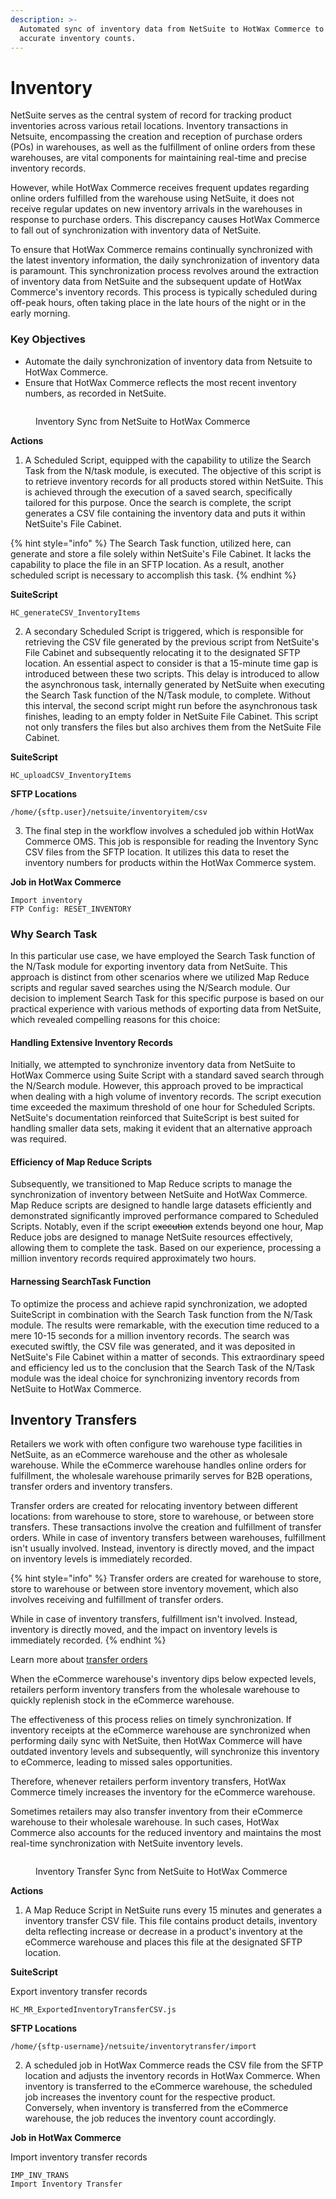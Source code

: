 ```yaml
---
description: >-
  Automated sync of inventory data from NetSuite to HotWax Commerce to ensure
  accurate inventory counts.
---
```


# Inventory

NetSuite serves as the central system of record for tracking product inventories across various retail locations. Inventory transactions in Netsuite, encompassing the creation and reception of purchase orders (POs) in warehouses, as well as the fulfillment of online orders from these warehouses, are vital components for maintaining real-time and precise inventory records.

However, while HotWax Commerce receives frequent updates regarding online orders fulfilled from the warehouse using NetSuite, it does not receive regular updates on new inventory arrivals in the warehouses in response to purchase orders. This discrepancy causes HotWax Commerce to fall out of synchronization with inventory data of NetSuite.

To ensure that HotWax Commerce remains continually synchronized with the latest inventory information, the daily synchronization of inventory data is paramount. This synchronization process revolves around the extraction of inventory data from NetSuite and the subsequent update of HotWax Commerce's inventory records. This process is typically scheduled during off-peak hours, often taking place in the late hours of the night or in the early morning.

### Key Objectives

* Automate the daily synchronization of inventory data from Netsuite to HotWax Commerce.
* Ensure that HotWax Commerce reflects the most recent inventory numbers, as recorded in NetSuite.

<figure><img src="../.gitbook/assets/inventory sync.png" alt=""><figcaption><p>Inventory Sync from NetSuite to HotWax Commerce</p></figcaption></figure>

**Actions**

1. A Scheduled Script, equipped with the capability to utilize the Search Task from the N/task module, is executed. The objective of this script is to retrieve inventory records for all products stored within NetSuite. This is achieved through the execution of a saved search, specifically tailored for this purpose. Once the search is complete, the script generates a CSV file containing the inventory data and puts it within NetSuite's File Cabinet.

{% hint style="info" %}
The Search Task function, utilized here, can generate and store a file solely within NetSuite's File Cabinet. It lacks the capability to place the file in an SFTP location. As a result, another scheduled script is necessary to accomplish this task.
{% endhint %}

**SuiteScript**

```
HC_generateCSV_InventoryItems
```

2. A secondary Scheduled Script is triggered, which is responsible for retrieving the CSV file generated by the previous script from NetSuite's File Cabinet and subsequently relocating it to the designated SFTP location. An essential aspect to consider is that a 15-minute time gap is introduced between these two scripts. This delay is introduced to allow the asynchronous task, internally generated by NetSuite when executing the Search Task function of the N/Task module, to complete. Without this interval, the second script might run before the asynchronous task finishes, leading to an empty folder in NetSuite File Cabinet. This script not only transfers the files but also archives them from the NetSuite File Cabinet.

**SuiteScript**

```
HC_uploadCSV_InventoryItems
```

**SFTP Locations**

```
/home/{sftp.user}/netsuite/inventoryitem/csv
```

3. The final step in the workflow involves a scheduled job within HotWax Commerce OMS. This job is responsible for reading the Inventory Sync CSV files from the SFTP location. It utilizes this data to reset the inventory numbers for products within the HotWax Commerce system.

**Job in HotWax Commerce**

```
Import inventory
FTP Config: RESET_INVENTORY
```

### Why Search Task

In this particular use case, we have employed the Search Task function of the N/Task module for exporting inventory data from NetSuite. This approach is distinct from other scenarios where we utilized Map Reduce scripts and regular saved searches using the N/Search module. Our decision to implement Search Task for this specific purpose is based on our practical experience with various methods of exporting data from NetSuite, which revealed compelling reasons for this choice:

#### Handling Extensive Inventory Records

Initially, we attempted to synchronize inventory data from NetSuite to HotWax Commerce using Suite Script with a standard saved search through the N/Search module. However, this approach proved to be impractical when dealing with a high volume of inventory records. The script execution time exceeded the maximum threshold of one hour for Scheduled Scripts. NetSuite's documentation reinforced that SuiteScript is best suited for handling smaller data sets, making it evident that an alternative approach was required.

#### Efficiency of Map Reduce Scripts

Subsequently, we transitioned to Map Reduce scripts to manage the synchronization of inventory between NetSuite and HotWax Commerce. Map Reduce scripts are designed to handle large datasets efficiently and demonstrated significantly improved performance compared to Scheduled Scripts. Notably, even if the script ~~execution~~ extends beyond one hour, Map Reduce jobs are designed to manage NetSuite resources effectively, allowing them to complete the task. Based on our experience, processing a million inventory records required approximately two hours.

#### Harnessing SearchTask Function

To optimize the process and achieve rapid synchronization, we adopted SuiteScript in combination with the Search Task function from the N/Task module. The results were remarkable, with the execution time reduced to a mere 10-15 seconds for a million inventory records. The search was executed swiftly, the CSV file was generated, and it was deposited in NetSuite's File Cabinet within a matter of seconds. This extraordinary speed and efficiency led us to the conclusion that the Search Task of the N/Task module was the ideal choice for synchronizing inventory records from NetSuite to HotWax Commerce.

## Inventory Transfers

Retailers we work with often configure two warehouse type facilities in NetSuite, as an eCommerce warehouse and the other as wholesale warehouse. While the eCommerce warehouse handles online orders for fulfillment, the wholesale warehouse primarily serves for B2B operations, transfer orders and inventory transfers.

Transfer orders are created for relocating inventory between different locations: from warehouse to store, store to warehouse, or between store transfers. These transactions involve the creation and fulfillment of transfer orders. While in case of inventory transfers between warehouses, fulfillment isn't usually involved. Instead, inventory is directly moved, and the impact on inventory levels is immediately recorded.

{% hint style="info" %}
Transfer orders are created for  warehouse to store, store to warehouse or between store inventory movement, which also involves receiving and fulfillment of transfer orders.

While in case of inventory transfers, fulfillment isn't involved. Instead, inventory is directly moved, and the impact on inventory levels is immediately recorded.
{% endhint %}

Learn more about [transfer orders](https://docs.hotwax.co/integration-resources/v/netsuite-integration/supported-integrations/transfer-order)

When the eCommerce warehouse's inventory dips below expected levels, retailers perform inventory transfers from the wholesale warehouse to quickly replenish stock in the eCommerce warehouse.

The effectiveness of this process relies on timely synchronization. If inventory receipts at the eCommerce warehouse are synchronized when performing daily sync with NetSuite, then HotWax Commerce will have outdated inventory levels and subsequently, will synchronize this inventory to eCommerce, leading to missed sales opportunities.

Therefore, whenever retailers perform inventory transfers, HotWax Commerce timely increases the inventory for the eCommerce warehouse.

Sometimes retailers may also transfer inventory from their eCommerce warehouse to their wholesale warehouse. In such cases, HotWax Commerce also accounts for the reduced inventory and maintains the most real-time synchronization with NetSuite inventory levels.

<figure><img src="../.gitbook/assets/inventory transfer.png" alt=""><figcaption><p>Inventory Transfer Sync from NetSuite to HotWax Commerce</p></figcaption></figure>

**Actions**

1. A Map Reduce Script in NetSuite runs every 15 minutes and generates a inventory transfer CSV file. This file contains product details, inventory delta reflecting increase or decrease in a product's inventory at the eCommerce warehouse and places this file at the designated SFTP location.

**SuiteScript**

Export inventory transfer records

```
HC_MR_ExportedInventoryTransferCSV.js
```

**SFTP Locations**

```
/home/{sftp-username}/netsuite/inventorytransfer/import
```

2. A scheduled job in HotWax Commerce reads the CSV file from the SFTP location and adjusts the inventory records in HotWax Commerce. When inventory is transferred to the eCommerce warehouse, the scheduled job increases the inventory count for the respective product. Conversely, when inventory is transferred from the eCommerce warehouse, the job reduces the inventory count accordingly.

**Job in HotWax Commerce**

Import inventory transfer records

```
IMP_INV_TRANS
Import Inventory Transfer
```
